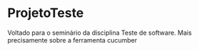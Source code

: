 # ProjetoTeste 
Voltado para o seminário da disciplina Teste de software. Mais precisamente sobre a ferramenta cucumber

